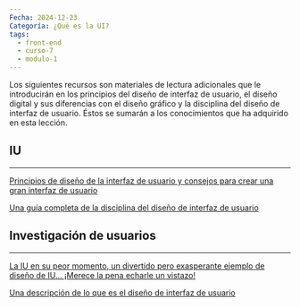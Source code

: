 ```yaml
---
Fecha: 2024-12-23
Categoría: ¿Qué es la UI?
tags:
  - front-end
  - curso-7
  - modulo-1
---
```

Los siguientes recursos son materiales de lectura adicionales que le introducirán en los principios del diseño de interfaz de usuario, el diseño digital y sus diferencias con el diseño gráfico y la disciplina del diseño de interfaz de usuario. Éstos se sumarán a los conocimientos que ha adquirido en esta lección.

## **IU**
---
[Principios de diseño de la interfaz de usuario y consejos para crear una gran interfaz de usuario](https://www.coursera.org/articles/ui-design)

[Una guía completa de la disciplina del diseño de interfaz de usuario](https://www.interaction-design.org/literature/topics/ui-design)

## **Investigación de usuarios**
---
[La IU en su peor momento, un divertido pero exasperante ejemplo de diseño de IU... ¡Merece la pena echarle un vistazo!](https://userinyerface.com/)

[Una descripción de lo que es el diseño de interfaz de usuario](https://xd.adobe.com/ideas/process/ui-design/)